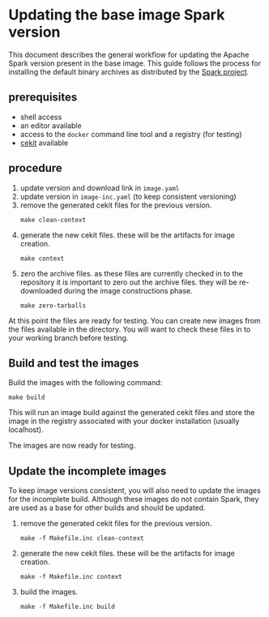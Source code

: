 # Updating the base image Spark version

This document describes the general workflow for updating the Apache Spark
version present in the base image. This guide follows the process for
installing the default binary archives as distributed by the
[Spark project](https://spark.apache.org).

## prerequisites

* shell access
* an editor available
* access to the `docker` command line tool and a registry (for testing)
* [cekit](https://cekit.readthedocs.io/en/latest/) available

## procedure

1. update version and download link in `image.yaml`
1. update version in `image-inc.yaml` (to keep consistent versioning)
1. remove the generated cekit files for the previous version.
   ```
   make clean-context
   ```
1. generate the new cekit files. these will be the artifacts for image
   creation.
   ```
   make context
   ```
1. zero the archive files. as these files are currently checked in to the
   repository it is important to zero out the archive files. they will be
   re-downloaded during the image constructions phase.
   ```
   make zero-tarballs
   ```

At this point the files are ready for testing. You can create new images from
the files available in the directory. You will want to check these files in
to your working branch before testing.

## Build and test the images

Build the images with the following command:

```
make build
```

This will run an image build against the generated cekit files and store
the image in the registry associated with your docker installation
(usually localhost).

The images are now ready for testing.

## Update the incomplete images

To keep image versions consistent, you will also need to update the images
for the incomplete build. Although these images do not contain Spark, they
are used as a base for other builds and should be updated.

1. remove the generated cekit files for the previous version.
   ```
   make -f Makefile.inc clean-context
   ```
1. generate the new cekit files. these will be the artifacts for image
   creation.
   ```
   make -f Makefile.inc context
   ```
1. build the images.
   ```
   make -f Makefile.inc build
   ```
